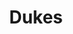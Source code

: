 ---
ee_id: '4404'
site: '1'
type: '2'
url: 2018-016-dukes
title: Dukes
year: '2018'
display_year: '2018'
medium: Inkjet on canvas (x3)
dims: 108 x 36 in
pitch:
ps:
live_url:
related:
youtube:
related_code:
imgs: dukes-2018-016-database-dt--ViKY.jpg
subheading:
download:
add_credit:
commission:
layout: things-i-made
---